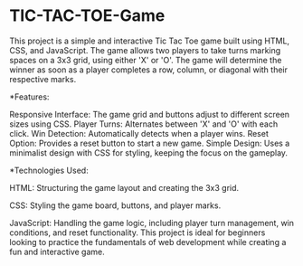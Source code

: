 # TIC-TAC-TOE-Game
This project is a simple and interactive Tic Tac Toe game built using HTML, CSS, and JavaScript.
The game allows two players to take turns marking spaces on a 3x3 grid, using either 'X' or 'O'. The game will determine the winner as soon as a player completes a row, column, or diagonal with their respective marks.

*Features:

Responsive Interface: The game grid and buttons adjust to different screen sizes using CSS.
Player Turns: Alternates between 'X' and 'O' with each click.
Win Detection: Automatically detects when a player wins.
Reset Option: Provides a reset button to start a new game.
Simple Design: Uses a minimalist design with CSS for styling, keeping the focus on the gameplay.

*Technologies Used:

HTML: Structuring the game layout and creating the 3x3 grid.

CSS: Styling the game board, buttons, and player marks.

JavaScript: Handling the game logic, including player turn management, win conditions, and reset functionality.
This project is ideal for beginners looking to practice the fundamentals of web development while creating a fun and interactive game.
